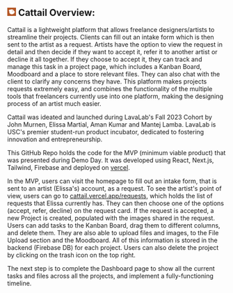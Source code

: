 ## <img src="/public/CattailLogo.png" alt="image" width="4%" height="auto" > Cattail Overview: 



Cattail is a lightweight platform that allows freelance designers/artists to streamline their projects. Clients can fill out an intake form which is then sent to the artist as a request. Artists have the option to view the request in detail and then decide if they want to accept it, refer it to another artist or decline it all together. If they choose to accept it, they can track and manage this task in a project page, which includes a Kanban Board, Moodboard and a place to store relevant files. They can also chat with the client to clarify any concerns they have. This platform makes projects requests extremely easy, and combines the functionality of the multiple tools that freelancers currently use into one platform, making the designing process of an artist much easier. 

Cattail was ideated and launched during LavaLab's Fall 2023 Cohort by John Murnen, Elissa Martial, Aman Kumar and Mantej Lamba. LavaLab is USC's premier student-run product incubator, dedicated to fostering innovation and entrepreneurship. 

This GitHub Repo holds the code for the MVP (minimum viable product) that was presented during Demo Day. It was developed using React, Next.js, Tailwind, Firebase and deployed on [vercel](https://cattail.vercel.app/). 

In the MVP, users can visit the homepage to fill out an intake form, that is sent to an artist (Elissa's) account, as a request. To see the artist's point of view, users can go to [cattail.vercel.app/requests](https://cattail.vercel.app/requests), which holds the list of requests that Elissa currently has. They can then choose one of the options (accept, refer, decline) on the request card. If the request is accepted, a new Project is created, populated with the images shared in the request. Users can add tasks to the Kanban Board, drag them to different columns, and delete them. They are also able to upload files and images, to the File Upload section and the Moodboard. All of this information is stored in the backend (Firebase DB) for each project. Users can also delete the project by clicking on the trash icon on the top right. 

The next step is to complete the Dashboard page to show all the current tasks and files across all the projects, and implement a fully-functioning timeline. 
